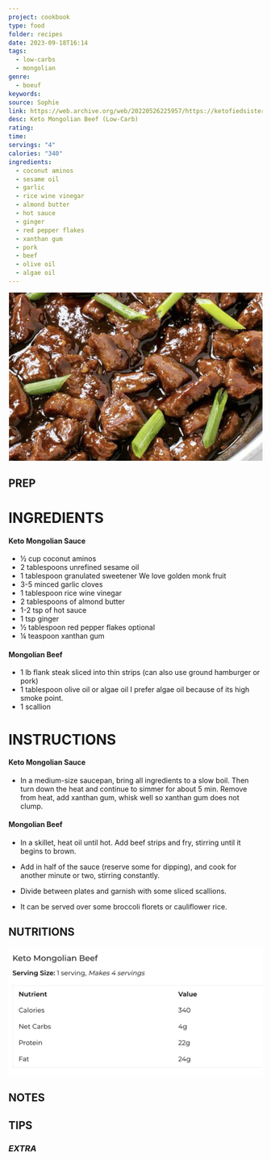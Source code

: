 ```yaml
---
project: cookbook
type: food
folder: recipes
date: 2023-09-18T16:14
tags:
  - low-carbs
  - mongolian
genre:
  - boeuf
keywords: 
source: Sophie
link: https://web.archive.org/web/20220526225957/https://ketofiedsisters.com/keto-mongolian-beef-low-carb/
desc: Keto Mongolian Beef (Low-Carb)
rating: 
time: 
servings: "4"
calories: "340"
ingredients:
  - coconut aminos
  - sesame oil
  - garlic
  - rice wine vinegar
  - almond butter
  - hot sauce
  - ginger
  - red pepper flakes
  - xanthan gum
  - pork
  - beef
  - olive oil
  - algae oil
---
```


![IMAGE](image_73.png)




## PREP


# INGREDIENTS

#### Keto Mongolian Sauce

- ½ cup coconut aminos
- 2 tablespoons unrefined sesame oil
- 1 tablespoon granulated sweetener We love golden monk fruit
- 3-5 minced garlic cloves
- 1 tablespoon rice wine vinegar
- 2 tablespoons of almond butter
- 1-2 tsp of hot sauce
- 1 tsp ginger
- ½ tablespoon red pepper flakes optional
- ¼ teaspoon xanthan gum

#### Mongolian Beef

- 1 lb flank steak sliced into thin strips (can also use ground hamburger or pork)
- 1 tablespoon olive oil or algae oil I prefer algae oil because of its high smoke point.
- 1 scallion


# INSTRUCTIONS

#### Keto Mongolian Sauce

- In a medium-size saucepan, bring all ingredients to a slow boil. Then turn down the heat and continue to simmer for about 5 min. Remove from heat, add xanthan gum, whisk well so xanthan gum does not clump.
    

#### Mongolian Beef

- In a skillet, heat oil until hot. Add beef strips and fry, stirring until it begins to brown.
    
- Add in half of the sauce (reserve some for dipping), and cook for another minute or two, stirring constantly.
    
- Divide between plates and garnish with some sliced scallions.
    
- It can be served over some broccoli florets or cauliflower rice.

## NUTRITIONS

![IMAGE](image_74.png)


## NOTES



## TIPS



### *EXTRA*



